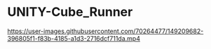 # UNITY-Cube_Runner
 

https://user-images.githubusercontent.com/70264477/149209682-396805f1-f83b-4185-a1d3-2716dcf711da.mp4

